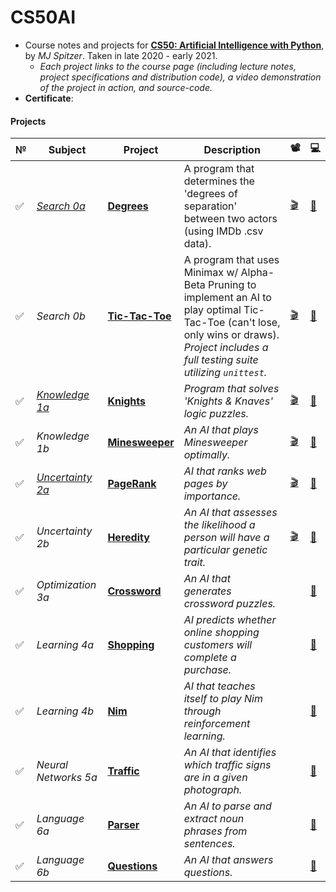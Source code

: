 # CS50AI
- Course notes and projects for **[CS50: Artificial Intelligence with Python](https://cs50.harvard.edu/ai/2020/)**, by *MJ Spitzer*. Taken in late 2020 - early 2021.
  - *Each project links to the course page (including lecture notes, project specifications and distribution code), a video demonstration of the project in action, and source-code.*
- **Certificate**:

#### Projects

№ | Subject | Project | Description  | 📽️ | 💻
-----|---------|---------|--------------|------------|------
✅  | *[Search 0a](https://cs50.harvard.edu/ai/2020/weeks/0/)* | **[Degrees](https://cs50.harvard.edu/ai/2020/projects/0/degrees/)** | A program that determines the 'degrees of separation' between two actors (using IMDb .csv data). | [🎬](https://www.youtube.com/watch?v=i0ndOrfnHOc&feature=youtu.be)| [📂](https://github.com/mjs375/CS50AI/tree/main/0/degrees)
✅  | *Search 0b* | **[Tic-Tac-Toe](https://cs50.harvard.edu/ai/2020/projects/0/tictactoe/)**| A program that uses Minimax w/ Alpha-Beta Pruning to implement an AI to play optimal Tic-Tac-Toe (can't lose, only wins or draws). *Project includes a full testing suite utilizing ```unittest```.* | [🎬](https://youtu.be/B2S07GSxHus) | [📂](https://github.com/mjs375/CS50AI/tree/main/0/tictactoe)
✅  | *[Knowledge 1a](https://cs50.harvard.edu/ai/2020/weeks/1/)* | **[Knights](https://cs50.harvard.edu/ai/2020/projects/1/knights/)** | *Program that solves 'Knights & Knaves' logic puzzles.* | [🎬](https://www.youtube.com/watch?v=_7fSfHIJoe8&feature=youtu.be) | [📂](https://github.com/mjs375/CS50AI/tree/main/1/knights)
✅ | *Knowledge 1b* | **[Minesweeper](https://cs50.harvard.edu/ai/2020/projects/1/minesweeper/)** | *An AI that plays Minesweeper optimally.* | [🎬](https://www.youtube.com/watch?v=AM_sh--btyg&feature=youtu.be)| [📂]()
✅ | *[Uncertainty 2a](https://cs50.harvard.edu/ai/2020/weeks/2/)* | **[PageRank](https://cs50.harvard.edu/ai/2020/projects/2/pagerank/)** | *AI that ranks web pages by importance.* | [🎬](https://www.youtube.com/watch?v=L4pPWwu0P04&feature=youtu.be)| [📂](https://github.com/mjs375/CS50AI/tree/main/2/pagerank)
✅ | *Uncertainty 2b* | **[Heredity](https://cs50.harvard.edu/ai/2020/projects/2/heredity/)** | *An AI that assesses the likelihood a person will have a particular genetic trait.* | [🎬](https://youtu.be/gnqhb70TuFI) | [📂](https://github.com/mjs375/CS50AI/tree/main/2/heredity)
✅ | *Optimization 3a* | **[Crossword](https://cs50.harvard.edu/ai/2020/weeks/3/)** | *An AI that generates crossword puzzles.* | | [📂](https://github.com/mjs375/CS50AI/tree/main/3/crossword)
✅ | *Learning 4a* | **[Shopping](https://cs50.harvard.edu/ai/2020/projects/4/shopping/)** | *AI predicts whether online shopping customers will complete a purchase.* | | [📂](https://github.com/mjs375/CS50AI/tree/main/4/shopping)
✅  | *Learning 4b* | **[Nim](https://cs50.harvard.edu/ai/2020/projects/4/nim/)** | *AI that teaches itself to play Nim through reinforcement learning.* | | [📂](https://github.com/mjs375/CS50AI/tree/main/4/nim)
✅  | *Neural Networks 5a* | **[Traffic](https://cs50.harvard.edu/ai/2020/projects/5/traffic/)** | *An AI that identifies which traffic signs are in a given photograph.* | | [📂](https://github.com/mjs375/CS50AI/tree/main/5/traffic)
✅  | *Language 6a* | **[Parser](https://cs50.harvard.edu/ai/2020/projects/6/parser/)** | *An AI to parse and extract noun phrases from sentences.* | | [📂](https://github.com/mjs375/CS50AI/tree/main/6/parser)
✅  | *Language 6b* | **[Questions](https://cs50.harvard.edu/ai/2020/projects/6/questions/)** | *An AI that answers questions.* | | [📂](https://github.com/mjs375/CS50AI/tree/main/6/questions)
